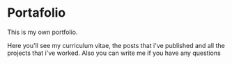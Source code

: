 # Portafolio

This is my own portfolio.

Here you'll see my curriculum vitae, the posts that i've published and all the projects that i've worked.
Also you can write me if you have any questions
